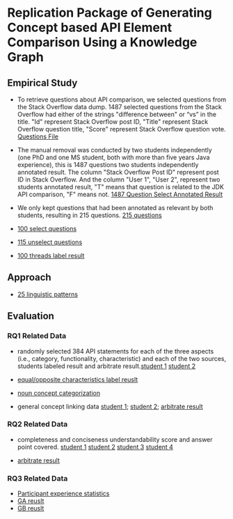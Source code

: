 # Replication Package of Generating Concept based API Element Comparison Using a Knowledge Graph

## Empirical Study

- To retrieve questions about API comparison, we selected questions from the Stack Overflow data dump. 1487 selected questions from the Stack Overflow had either of the strings "difference between" or “vs” in the title. "Id" represent Stack Overflow post ID, "Title" represent Stack Overflow question title, "Score" represent Stack Overflow question vote. [Questions File](https://github.com/ICSE2020APIComp/ICSE2020APIComp.github.io/blob/master/question_select/1487_all_questions.json)


- The manual removal was conducted by two students independently (one PhD and one MS student, both with more than five years Java experience), this is 1487 questions two students independently annotated result. The column "Stack Overflow Post ID" represent post ID in Stack Overflow. And the column "User 1", "User 2", represent two students annotated result, "T" means that question is related to the JDK API comparison, "F" means not. [1487 Question Select Annotated Result](https://github.com/ICSE2020APIComp/ICSE2020APIComp.github.io/blob/master/question_select/1487_Question_Select_annotated_result.xlsx)

- We only kept questions that had been annotated as relevant by both students, resulting in 215 questions. [215 questions](https://github.com/ICSE2020APIComp/ICSE2020APIComp.github.io/blob/master/question_select/100_select_question.xlsx)

- [100 select questions](https://github.com/ICSE2020APIComp/ICSE2020APIComp.github.io/blob/master/question_select/100_select_question.xlsx)


- [115 unselect questions](https://github.com/ICSE2020APIComp/ICSE2020APIComp.github.io/blob/master/question_select/115_unselect_question.xlsx)

- [100 threads label result](https://github.com/ICSE2020APIComp/ICSE2020APIComp.github.io/blob/master/question_select/all_statement_template_label_with_Kappa.xlsx)

## Approach

- [25 linguistic patterns](https://github.com/ICSE2020APIComp/ICSE2020APIComp.github.io/blob/master/template/template.md)

## Evaluation
### RQ1 Related Data
- randomly selected 384 API statements for each of the three aspects (i.e., category, functionality, characteristic) and each of the two sources, students labeled result and arbitrate result.[student 1](https://github.com/ICSE2020APIComp/ICSE2020APIComp.github.io/blob/master/RQ1/extract_relations_Integration_user_1.xlsx) [student 2](https://github.com/ICSE2020APIComp/ICSE2020APIComp.github.io/blob/master/RQ1/extract_relations_integration_user_2.xlsx)

- [equal/opposite characteristics label reuslt](https://github.com/ICSE2020APIComp/ICSE2020APIComp.github.io/blob/master/RQ1/384_synonyms_antonym_arbitrate.xlsx)

- [noun concept categorization](https://github.com/ICSE2020APIComp/ICSE2020APIComp.github.io/blob/master/RQ1/384_np_suffix_prefix_with_arbitrate.xlsx)


- general concept linking data [student 1](https://github.com/ICSE2020APIComp/ICSE2020APIComp.github.io/blob/master/RQ1/384_random_select_wikidata_1.json); [student 2](https://github.com/ICSE2020APIComp/ICSE2020APIComp.github.io/blob/master/RQ1/384_random_select_wikidata_2.json); [arbitrate result](https://github.com/ICSE2020APIComp/ICSE2020APIComp.github.io/blob/master/RQ1/384_random_select_wikidata_Arbitrate.json)

### RQ2 Related Data
- completeness and conciseness understandability score and answer point covered. [student 1](https://github.com/ICSE2020APIComp/ICSE2020APIComp.github.io/blob/master/RQ2/rq_2_1.xlsx) [student 2](https://github.com/ICSE2020APIComp/ICSE2020APIComp.github.io/blob/master/RQ2/rq_2_2.xlsx) [student 3](https://github.com/ICSE2020APIComp/ICSE2020APIComp.github.io/blob/master/RQ2/rq_2_3.xlsx) [student 4](https://github.com/ICSE2020APIComp/ICSE2020APIComp.github.io/blob/master/RQ2/rq_2_4.xlsx)

- [arbitrate result](https://github.com/ICSE2020APIComp/ICSE2020APIComp.github.io/blob/master/RQ2/RQ2_Arbitrate.xlsx)

### RQ3 Related Data
- [Participant experience statistics](https://github.com/ICSE2020APIComp/ICSE2020APIComp.github.io/blob/master/RQ3/experience.xlsx) 
- [GA reuslt](https://github.com/ICSE2020APIComp/ICSE2020APIComp.github.io/blob/master/RQ3/result/GA/) 
- [GB reuslt](https://github.com/ICSE2020APIComp/ICSE2020APIComp.github.io/blob/master/RQ3/result/GB/)
